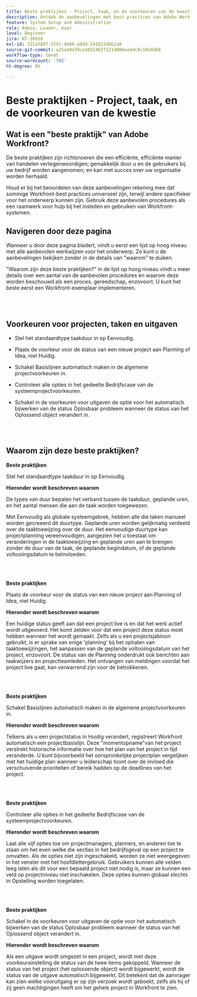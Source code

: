 ```yaml
---
title: Beste praktijken - Project, taak, en de voorkeuren van de kwestie
description: Ontdek de aanbevelingen met best practices van Adobe Workfront-experts over het instellen, beheren en gebruiken van Workfront-projecten, -taken en -voorkeuren.
feature: System Setup and Administration
role: Admin, Leader, User
level: Beginner
jira: KT-10918
exl-id: 321af897-3791-4b06-a9dd-241b5246b2a0
source-git-commit: a25a49e59ca483246271214886ea4dc9c10e8d66
workflow-type: tm+mt
source-wordcount: '702'
ht-degree: 0%

---
```


# Beste praktijken - Project, taak, en de voorkeuren van de kwestie

## Wat is een &quot;beste praktijk&quot; van Adobe Workfront?

De beste praktijken zijn richtsnoeren die een efficiënte, efficiënte manier van handelen vertegenwoordigen; gemakkelijk door u en de gebruikers bij uw bedrijf worden aangenomen; en kan met succes over uw organisatie worden herhaald.

Houd er bij het beoordelen van deze aanbevelingen rekening mee dat sommige Workfront-best practices universeel zijn, terwijl andere specifieker voor het onderwerp kunnen zijn. Gebruik deze aanbevolen procedures als een raamwerk voor hulp bij het instellen en gebruiken van Workfront-systemen.

## Navigeren door deze pagina

Wanneer u door deze pagina bladert, vindt u eerst een lijst op hoog niveau met alle aanbevolen werkwijzen voor het onderwerp. Zo kunt u de aanbevelingen bekijken zonder in de details van &quot;waarom&quot; te duiken.

&quot;Waarom zijn deze beste praktijken?&quot; in de lijst op hoog niveau vindt u meer details over een aantal van de aanbevolen procedures en waarom deze worden beschouwd als een proces, gereedschap, enzovoort. U kunt het beste eerst een Workfront-exemplaar implementeren.

</br>
</br>

## Voorkeuren voor projecten, taken en uitgaven

* Stel het standaardtype taakduur in op Eenvoudig.

* Plaats de voorkeur voor de status van een nieuw project aan Planning of Idea, niet Huidig.

* Schakel Basislijnen automatisch maken in de algemene projectvoorkeuren in.

* Controleer alle opties in het gedeelte Bedrijfscase van de systeemprojectvoorkeuren.

* Schakel in de voorkeuren voor uitgaven de optie voor het automatisch bijwerken van de status Oplosbaar probleem wanneer de status van het Oplossend object verandert in.

</br>
</br>


## Waarom zijn deze beste praktijken?

**Beste praktijken**

Stel het standaardtype taakduur in op Eenvoudig.

**Hieronder wordt beschreven waarom**

De types van duur bepalen het verband tussen de taakduur, geplande uren, en het aantal mensen die aan de taak worden toegewezen.

Met Eenvoudig als globale systeemgebrek, hebben alle die taken manueel worden gecreeerd dit duurtype. Geplande uren worden gelijkmatig verdeeld over de taaktoewijzing over de duur. Het eenvoudige duurtype kan projectplanning vereenvoudigen, aangezien het u toestaat om veranderingen in de taaktoewijzing en geplande uren aan te brengen zonder de duur van de taak, de geplande begindatum, of de geplande voltooiingsdatum te beïnvloeden.

</br>
</br>

**Beste praktijken**

Plaats de voorkeur voor de status van een nieuw project aan Planning of Idea, niet Huidig.

**Hieronder wordt beschreven waarom**

Een huidige status geeft aan dat een project live is en dat het werk actief wordt uitgevoerd. Het komt zelden voor dat een project deze status moet hebben wanneer het wordt gemaakt. Zelfs als u een projectsjabloon gebruikt, is er sprake van enige &#39;planning&#39; bij het ophalen van taaktoewijzingen, het aanpassen van de geplande voltooiingsdatum van het project, enzovoort. De status van de Planning onderdrukt ook berichten aan taakwijzers en projectteamleden. Het ontvangen van meldingen voordat het project live gaat, kan verwarrend zijn voor de betrokkenen.

</br>
</br>

**Beste praktijken**

Schakel Basislijnen automatisch maken in de algemene projectvoorkeuren in.

**Hieronder wordt beschreven waarom**

Telkens als u een projectstatus in Huidig verandert, registreert Workfront automatisch een projectbasislijn. Deze &quot;momentopname&quot;van het project verstrekt historische informatie over hoe het plan van het project in tijd veranderde. U kunt bijvoorbeeld het oorspronkelijke projectplan vergelijken met het huidige plan wanneer u leiderschap toont over de invloed die verschuivende prioriteiten of bereik hadden op de deadlines van het project.

</br>
</br>

**Beste praktijken**

Controleer alle opties in het gedeelte Bedrijfscase van de systeemprojectvoorkeuren.

**Hieronder wordt beschreven waarom**

Laat alle vijf opties toe om projectmanagers, planners, en anderen toe te staan om het even welke die secties in het bedrijfsgeval op een project te omvatten. Als de opties niet zijn ingeschakeld, worden ze niet weergegeven in het venster met het hoofdlettergebruik. Gebruikers kunnen alle velden leeg laten als dit voor een bepaald project niet nodig is, maar ze kunnen een veld op projectniveau niet inschakelen. Deze opties kunnen globaal slechts in Opstelling worden toegelaten.

</br>
</br>

**Beste praktijken**

Schakel in de voorkeuren voor uitgaven de optie voor het automatisch bijwerken van de status Oplosbaar probleem wanneer de status van het Oplossend object verandert in.

**Hieronder wordt beschreven waarom**

Als een uitgave wordt omgezet in een project, wordt met deze voorkeursinstelling de status van de twee items gekoppeld. Wanneer de status van het project (het oplossende object) wordt bijgewerkt, wordt de status van de uitgave automatisch bijgewerkt. Dit betekent dat de aanvrager kan zien welke vooruitgang er op zijn verzoek wordt geboekt, zelfs als hij of zij geen machtigingen heeft om het gehele project in Workfront te zien.

